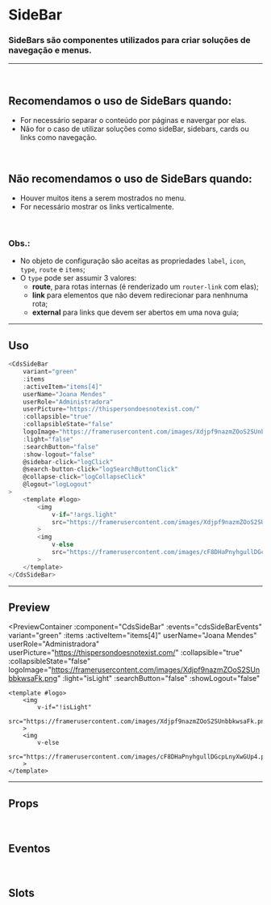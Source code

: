 # SideBar

### SideBars são componentes utilizados para criar soluções de navegação e menus.
---
<br />

## Recomendamos o uso de SideBars quando:
- For necessário separar o conteúdo por páginas e navergar por elas.
- Não for o caso de utilizar soluções como sideBar, sidebars, cards ou links como navegação.

<br />

## Não recomendamos o uso de SideBars quando:
- Houver muitos itens a serem mostrados no menu.
- For necessário mostrar os links verticalmente.

<br />

### Obs.:
- No objeto de configuração são aceitas as propriedades `label`, `icon`, `type`, `route` e `items`;
- O `type` pode ser assumir 3 valores:
	- **route**, para rotas internas (é renderizado um `router-link` com elas);
	- **link** para elementos que não devem redirecionar para nenhnuma rota;
	- **external** para links que devem ser abertos em uma nova guia;

---

## Uso

```js
<CdsSideBar
	variant="green"
	:items
	:activeItem="items[4]"
	userName="Joana Mendes"
	userRole="Administradora"
	userPicture="https://thispersondoesnotexist.com/"
	:collapsible="true"
	:collapsibleState="false"
	logoImage="https://framerusercontent.com/images/Xdjpf9nazmZOoS2SUnbbkwsaFk.png"
	:light="false"
	:searchButton="false"
	:show-logout="false"
	@sidebar-click="logClick"
	@search-button-click="logSearchButtonClick"
	@collapse-click="logCollapseClick"
	@logout="logLogout"
>
	<template #logo>
		<img
			v-if="!args.light"
			src="https://framerusercontent.com/images/Xdjpf9nazmZOoS2SUnbbkwsaFk.png"
		>
		<img
			v-else
			src="https://framerusercontent.com/images/cF8DHaPnyhgullDGcpLnyXwGUp4.png"
		>
	</template>
</CdsSideBar>
```

---

## Preview

<PreviewContainer
	:component="CdsSideBar"
	:events="cdsSideBarEvents"
	variant="green"
	:items
	:activeItem="items[4]"
	userName="Joana Mendes"
	userRole="Administradora"
	userPicture="https://thispersondoesnotexist.com/"
	:collapsible="true"
	:collapsibleState="false"
	logoImage="https://framerusercontent.com/images/Xdjpf9nazmZOoS2SUnbbkwsaFk.png"
	:light="isLight"
	:searchButton="false"
	:showLogout="false"
>
	<template #logo>
		<img
			v-if="!isLight"
			src="https://framerusercontent.com/images/Xdjpf9nazmZOoS2SUnbbkwsaFk.png"
		>
		<img
			v-else
			src="https://framerusercontent.com/images/cF8DHaPnyhgullDGcpLnyXwGUp4.png"
		>
	</template>
</PreviewContainer>

---

## Props

<APITable
	name="SideBar"
	section="props"
/>
<br />

## Eventos

<APITable
	name="SideBar"
	section="events"
/>
<br />

## Slots

<APITable
	name="SideBar"
	section="slots"
/>

<script setup>
import { ref } from 'vue';
import CdsSideBar from '@/components/SideBar.vue';
import CdsIcon from '@/components/Icon.vue';
import CdsPopover from '@/components/Popover.vue';
import CdsAvatar from '@/components/Avatar.vue';
import CdsRichTooltip from '@/components/RichTooltip.vue';

const cdsSideBarEvents = [
	'search-button-click',
	'logout',
	'sidebar-click',
	'collapse-click',
	'profile-menu-option-click',
	'logo-click'
];

const items = ref([
	{
		label: 'Dashboard',
		icon: 'dashboard-outline',
		type: 'route',
		route: {
			path: '/dashboard',
			name: 'dashboard'
		},
	},
	{
		label: 'Atendimento',
		icon: 'clipboard-text-outline',
		type: 'route',
		route: {
			path: '/attendance',
			name: 'attendance'
		},
	},
	{
		label: 'Links',
		icon: 'link-outline',
		items: [
			{
				label: 'Painel (Tv)',
				route: {
					path: 'https://www.google.com',
					name: 'painel-tv',
				},
				type: 'external',
			},
			{
				label: 'Totem',
				route: {
					path: 'https://www.wikipedia.org/',
					name: 'totem',
				},
				type: 'external',
			},
		]
	},
	{
		label: 'Relatórios',
		icon: 'printer-outline',
		type: 'route',
		route: {
			path: '/reports',
			name: 'pagina2'
		},
	},
	{
		label: 'Configurações',
		icon: 'settings-outline',
		type: 'route',
		items: [
			{
				label: 'Painel (Tv)',
				route: {
					path: '/tv',
					name: 'tv'
				}
			},
			{
				label: 'Totem',
				route: {
					path: '/totem',
					name: 'totem',
				},
			},
			{
				label: 'Serviços',
				route: {
					path: '/services',
					name: 'serviços',
				},
			},
			{
				label: 'Categorias',
				route: {
					path: '/categories',
					name: 'categorias',
				}
			},
			{
				label: 'Prioridades',
				route: {
					path: '/priorities',
					name: 'prioridades',
				},
			},
		]
	},
	{
		label: 'Suporte',
		icon: 'lifebuoy-outline',
		type: 'link',
		route: {
			path: '/support',
			name: 'support',
		},
	},
]);

const isLight = ref(false);
</script>
